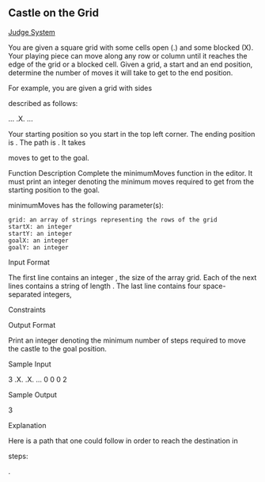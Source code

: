 ## Castle on the Grid

[Judge System](https://www.hackerrank.com/challenges/castle-on-the-grid/problem)

You are given a square grid with some cells open (.) and some blocked (X). Your playing piece can move along any row or column until it reaches the edge of the grid or a blocked cell. Given a grid, a start and an end position, determine the number of moves it will take to get to the end position.

For example, you are given a grid with sides

described as follows:

...
.X.
...

Your starting position
so you start in the top left corner. The ending position is . The path is . It takes

moves to get to the goal.

Function Description
Complete the minimumMoves function in the editor. It must print an integer denoting the minimum moves required to get from the starting position to the goal.

minimumMoves has the following parameter(s):

    grid: an array of strings representing the rows of the grid
    startX: an integer
    startY: an integer
    goalX: an integer
    goalY: an integer

Input Format

The first line contains an integer
, the size of the array grid.
Each of the next lines contains a string of length .
The last line contains four space-separated integers,

Constraints

Output Format

Print an integer denoting the minimum number of steps required to move the castle to the goal position.

Sample Input

3
.X.
.X.
...
0 0 0 2

Sample Output

3

Explanation

Here is a path that one could follow in order to reach the destination in

steps:

.
